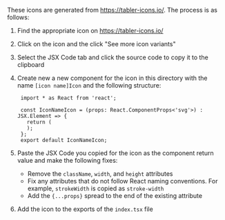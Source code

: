 These icons are generated from https://tabler-icons.io/. The process is as follows:

1. Find the appropriate icon on https://tabler-icons.io/
2. Click on the icon and the click "See more icon variants"
3. Select the JSX Code tab and click the source code to copy it to the clipboard
4. Create new a new component for the icon in this directory with the name `[icon name]Icon` and the following structure:

   ```
    import * as React from 'react';
    
    const IconNameIcon = (props: React.ComponentProps<'svg'>) : JSX.Element => {
      return (
      );
    };
    export default IconNameIcon;
    ```
5. Paste the JSX Code you copied for the icon as the component return value and make the following fixes:
   * Remove the `className`, `width`, and `height` attributes
   * Fix any attributes that do not follow React naming conventions. For example, `strokeWidth` is copied as `stroke-width`
   * Add the `{...props}` spread to the end of the existing attribute
6. Add the icon to the exports of the `index.tsx` file
